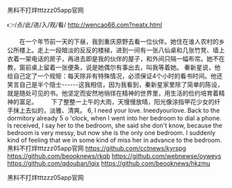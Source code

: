 
黑料不打烊tttzzz05app官网




👉/点/此/进/入/观/看/ http://wencao66.com?neatx.html




　　在一个年节前一天的下昼，我到重庆原野去看一位伙伴。她住在谁人农村的乡公所楼上。走上一段暗淡的反反的楼梯，进到一间有一张八仙桌和几张竹凳、墙上衣着一架电话的房子，再进去即是我的伙伴的屋子，和外间只隔一幅布帘。她不在教，窗前桌上留着一张便条，说是她偶尔有事出去，叫我等着她。
秦新星说，他给自己定了一个规矩：每天除非有特殊情况，必须保证4个小时的看书时间。他还笑言自己是半个隐士------这我相信，因为我看到，秦新星家里除了简单的陈设，就是随处可见的书。他坚定而安然地徜徉在精神的世界里，用生活的俭约培育着精神的富足。
　　下了整整一上午的大雨，天慢慢放晴，阳光像涂指甲花少女的纤手抹上去似的，淡雅、清爽。
6, I need your love.
Ineedyourlove.
Back to the dormitory already 5 o 'clock, when I went into her bedroom to dial a phone.
Is received, I say her to the bedroom, she said she don't know, because the bedroom is very messy, but now she is the only one bedroom.
I suddenly kind of feeling that we in some kind of miss her in advance to the bedroom.
黑料不打烊tttzzz05app官网 https://github.com/cctnews/kyrspg
https://github.com/beooknews/rkqb
https://github.com/webnewse/oyweys
https://github.com/qdouban/lqix
https://github.com/beooknews/hkzmu





黑料不打烊tttzzz05app官网
